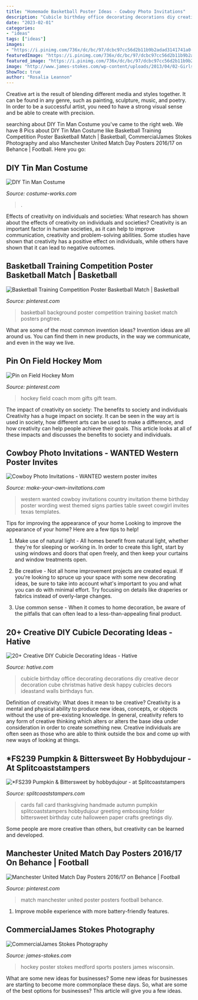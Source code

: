 ```yaml
---
title: "Homemade Basketball Poster Ideas - Cowboy Photo Invitations"
description: "Cubicle birthday office decorating decorations diy creative decor decoration cube christmas hative desk happy cubicles decors ideastand walls birthdays fun"
date: "2023-02-01"
categories:
- "ideas"
tags: ["ideas"]
images:
- "https://i.pinimg.com/736x/dc/bc/97/dcbc97cc56d2b11b9b2adad3141741a0--hockey-mom-field-hockey.jpg"
featuredImage: "https://i.pinimg.com/736x/dc/bc/97/dcbc97cc56d2b11b9b2adad3141741a0--hockey-mom-field-hockey.jpg"
featured_image: "https://i.pinimg.com/736x/dc/bc/97/dcbc97cc56d2b11b9b2adad3141741a0--hockey-mom-field-hockey.jpg"
image: "http://www.james-stokes.com/wp-content/uploads/2013/04/02-Girls-Hockey-Poster-Ideas-Medford-Wisconsin-James-Stokes-Photography.jpg"
ShowToc: true
author: "Rosalia Leannon"
---
```



Creative art is the result of blending different media and styles together. It can be found in any genre, such as painting, sculpture, music, and poetry. In order to be a successful artist, you need to have a strong visual sense and be able to create with precision.

	

		
searching about DIY Tin Man Costume you've came to the right web. We have 8 Pics about DIY Tin Man Costume like Basketball Training Competition Poster Basketball Match | Basketball, CommercialJames Stokes Photography and also Manchester United Match Day Posters 2016/17 on Behance | Football. Here you go:
		
    
## DIY Tin Man Costume

<img loading=lazy src="https://photos.costume-works.com/full/tin_man4.jpg" onerror="this.onerror=null;this.src='https://tse3.mm.bing.net/th?id=OIP.wdvA6pdjqZlpzfGR_DMMLwHaJ3&amp;pid=15.1';" alt="DIY Tin Man Costume">

_Source: costume-works.com_

>. 

	

Effects of creativity on individuals and societies: What research has shown about the effects of creativity on individuals and societies?
Creativity is an important factor in human societies, as it can help to improve communication, creativity and problem-solving abilities. Some studies have shown that creativity has a positive effect on individuals, while others have shown that it can lead to negative outcomes.

    
## Basketball Training Competition Poster Basketball Match | Basketball

<img loading=lazy src="https://i.pinimg.com/736x/f7/41/a9/f741a9222c6bbee487211fd7c0dfe5eb.jpg" onerror="this.onerror=null;this.src='https://tse2.mm.bing.net/th?id=OIP.aY44ejBhItRw5cTd60iJogHaLH&amp;pid=15.1';" alt="Basketball Training Competition Poster Basketball Match | Basketball">

_Source: pinterest.com_

>basketball background poster competition training basket match posters pngtree. 

	

What are some of the most common invention ideas?
Invention ideas are all around us. You can find them in new products, in the way we communicate, and even in the way we live.

    
## Pin On Field Hockey Mom

<img loading=lazy src="https://i.pinimg.com/736x/dc/bc/97/dcbc97cc56d2b11b9b2adad3141741a0--hockey-mom-field-hockey.jpg" onerror="this.onerror=null;this.src='https://tse1.mm.bing.net/th?id=OIP.k6iwqsE5Im30Ftn0aA1KlwAAAA&amp;pid=15.1';" alt="Pin on Field Hockey Mom">

_Source: pinterest.com_

>hockey field coach mom gifts gift team. 

	

The impact of creativity on society: The benefits to society and individuals
Creativity has a huge impact on society. It can be seen in the way art is used in society, how different arts can be used to make a difference, and how creativity can help people achieve their goals. This article looks at all of these impacts and discusses the benefits to society and individuals.

    
## Cowboy Photo Invitations - WANTED Western Poster Invites

<img loading=lazy src="http://www.make-your-own-invitations.com/image-files/bk-cowboy-invitations.jpg" onerror="this.onerror=null;this.src='https://tse2.mm.bing.net/th?id=OIP.RJZVQpE9lP8rbOSQTyvAGAHaLH&amp;pid=15.1';" alt="Cowboy Photo Invitations - WANTED western poster invites">

_Source: make-your-own-invitations.com_

>western wanted cowboy invitations country invitation theme birthday poster wording west themed signs parties table sweet cowgirl invites texas templates. 

	

Tips for improving the appearance of your home
Looking to improve the appearance of your home? Here are a few tips to help!
1. Make use of natural light - All homes benefit from natural light, whether they're for sleeping or working in. In order to create this light, start by using windows and doors that open freely, and then keep your curtains and window treatments open.

2. Be creative - Not all home improvement projects are created equal. If you're looking to spruce up your space with some new decorating ideas, be sure to take into account what's important to you and what you can do with minimal effort. Try focusing on details like draperies or fabrics instead of overly-large changes.

3. Use common sense - When it comes to home decoration, be aware of the pitfalls that can often lead to a less-than-appealing final product.

    
## 20+ Creative DIY Cubicle Decorating Ideas - Hative

<img loading=lazy src="https://hative.com/wp-content/uploads/2014/06/cubicle-decorating-ideas/14-office-cubicle-decorating-ideas.jpg" onerror="this.onerror=null;this.src='https://tse2.mm.bing.net/th?id=OIP.dUqfod3d79Gb1u8tJGB9AgHaJ4&amp;pid=15.1';" alt="20+ Creative DIY Cubicle Decorating Ideas - Hative">

_Source: hative.com_

>cubicle birthday office decorating decorations diy creative decor decoration cube christmas hative desk happy cubicles decors ideastand walls birthdays fun. 

	

Definition of creativity: What does it mean to be creative?
Creativity is a mental and physical ability to produce new ideas, concepts, or objects without the use of pre-existing knowledge. In general, creativity refers to any form of creative thinking which alters or alters the base idea under consideration in order to create something new. Creative individuals are often seen as those who are able to think outside the box and come up with new ways of looking at things.

    
## *FS239 Pumpkin &amp; Bittersweet By Hobbydujour - At Splitcoaststampers

<img loading=lazy src="http://images.splitcoaststampers.com/data/gallery/500/2011/09/04/100_3540_by_hobbydujour.jpg" onerror="this.onerror=null;this.src='https://tse3.mm.bing.net/th?id=OIP.IZe0hzHpUO-B5DngTFPgGgAAAA&amp;pid=15.1';" alt="*FS239 Pumpkin &amp; Bittersweet by hobbydujour - at Splitcoaststampers">

_Source: splitcoaststampers.com_

>cards fall card thanksgiving handmade autumn pumpkin splitcoaststampers hobbydujour greeting embossing folder bittersweet birthday cute halloween paper crafts greetings diy. 

	

Some people are more creative than others, but creativity can be learned and developed.

    
## Manchester United Match Day Posters 2016/17 On Behance | Football

<img loading=lazy src="https://i.pinimg.com/736x/36/9d/37/369d379282810a5cfb962e064a5d7ec7.jpg" onerror="this.onerror=null;this.src='https://tse2.mm.bing.net/th?id=OIP.QbLtVZxH1d1id7SnlvZXOQHaKd&amp;pid=15.1';" alt="Manchester United Match Day Posters 2016/17 on Behance | Football">

_Source: pinterest.com_

>match manchester united poster posters football behance. 

	

1. Improve mobile experience with more battery-friendly features.

    
## CommercialJames Stokes Photography

<img loading=lazy src="http://www.james-stokes.com/wp-content/uploads/2013/04/02-Girls-Hockey-Poster-Ideas-Medford-Wisconsin-James-Stokes-Photography.jpg" onerror="this.onerror=null;this.src='https://tse4.mm.bing.net/th?id=OIP.UtiNm451SvhbUDYiHZDVeAHaLB&amp;pid=15.1';" alt="CommercialJames Stokes Photography">

_Source: james-stokes.com_

>hockey poster stokes medford sports posters james wisconsin. 

	

What are some new ideas for businesses?
Some new ideas for businesses are starting to become more commonplace these days.  So, what are some of the best options for businesses? This article will give you a few ideas.


